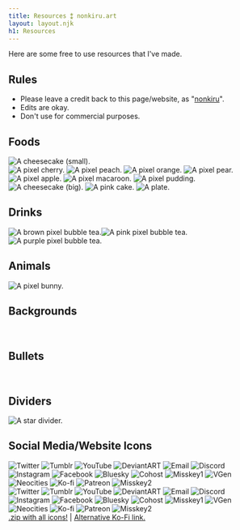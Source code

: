 ```yaml
---
title: Resources ⁑ nonkiru.art
layout: layout.njk
h1: Resources
---
```


Here are some free to use resources that I've made.
## Rules
- Please leave a credit back to this page/website, as "[nonkiru](https://nonkiru.art/)".
- Edits are okay.
- Don't use for commercial purposes.

## Foods
<img src="/assets/img/resources/cheesecake.gif" alt="A cheesecake (small).">
<br>
<img src="/assets/img/resources/cherry.gif" alt="A pixel cherry.">
<img src="/assets/img/resources/peach.gif" alt="A pixel peach.">
<img src="/assets/img/resources/orange.gif" alt="A pixel orange.">
<img src="/assets/img/resources/pear.gif" alt="A pixel pear.">
<img src="/assets/img/resources/apple.gif" alt="A pixel apple.">
<img src="/assets/img/resources/maca.gif" alt="A pixel macaroon.">
<img src="/assets/img/resources/pudding.gif" alt="A pixel pudding.">
<br>
<img src="/assets/img/resources/cheesecake_still.gif" alt="A cheesecake (big).">
<img src="/assets/img/resources/pink_cake.png" alt="A pink cake.">
<img src="/assets/img/resources/plate.png" alt="A plate.">

## Drinks
<img src="/assets/img/resources/btea.gif" alt="A brown pixel bubble tea."><img src="/assets/img/resources/ptea.gif" alt="A pink pixel bubble tea."><img src="/assets/img/resources/ttea.gif" alt="A purple pixel bubble tea.">

## Animals
<img src="/assets/img/resources/bunny.gif" alt="A pixel bunny.">

## Backgrounds
<img src="/assets/img/resources/bg.png" alt="">
<img src="/assets/img/resources/bg.gif" alt="">

## Bullets
<img src="/assets/img/resources/heart_bullet.gif" alt="">
<img src="/assets/img/resources/heart_bullet2.gif" alt="">
<img src="/assets/img/resources/heart_bullet3.gif" alt="">
<img src="/assets/img/resources/star_bullet.gif" alt="">
<img src="/assets/img/resources/star_bullet2.gif" alt="">
<img src="/assets/img/resources/star_bullet3.gif" alt="">

## Dividers
<img src="/assets/img/resources/stardivider.gif" alt="A star divider.">

## Social Media/Website Icons
<img src="/assets/img/resources/social_twitter1.png" alt="Twitter">
<img src="/assets/img/resources/social_tumblr1.png" alt="Tumblr">
<img src="/assets/img/resources/social_youtube1.png" alt="YouTube">
<img src="/assets/img/resources/social_deviantART1.png" alt="DeviantART">
<img src="/assets/img/resources/social_email1.png" alt="Email">
<img src="/assets/img/resources/social_discord1.png" alt="Discord">
<img src="/assets/img/resources/social_insta1.png" alt="Instagram">
<img src="/assets/img/resources/social_facebook1.png" alt="Facebook">
<img src="/assets/img/resources/social_bluesky1.png" alt="Bluesky">
<img src="/assets/img/resources/social_cohost1.png" alt="Cohost">
<img src="/assets/img/resources/social_misskey1.png" alt="Misskey1">
<img src="/assets/img/resources/social_vgen1.png" alt="VGen">
<img src="/assets/img/resources/social_neocities1.png" alt="Neocities">
<img src="/assets/img/resources/social_kofi1.png" alt="Ko-fi">
<img src="/assets/img/resources/social_patreon1.png" alt="Patreon">
<img src="/assets/img/resources/social_misskeyhub1.png" alt="Misskey2">
<br>
<img src="/assets/img/resources/social_twitter2.png" alt="Twitter">
<img src="/assets/img/resources/social_tumblr2.png" alt="Tumblr">
<img src="/assets/img/resources/social_youtube2.png" alt="YouTube">
<img src="/assets/img/resources/social_deviantART2.png" alt="DeviantART">
<img src="/assets/img/resources/social_email2.png" alt="Email">
<img src="/assets/img/resources/social_discord2.png" alt="Discord">
<img src="/assets/img/resources/social_insta2.png" alt="Instagram">
<img src="/assets/img/resources/social_facebook2.png" alt="Facebook">
<img src="/assets/img/resources/social_bluesky2.png" alt="Bluesky">
<img src="/assets/img/resources/social_cohost2.png" alt="Cohost">
<img src="/assets/img/resources/social_misskey2.png" alt="Misskey1">
<img src="/assets/img/resources/social_vgen2.png" alt="VGen">
<img src="/assets/img/resources/social_neocities2.png" alt="Neocities">
<img src="/assets/img/resources/social_kofi2.png" alt="Ko-fi">
<img src="/assets/img/resources/social_patreon2.png" alt="Patreon">
<img src="/assets/img/resources/social_misskeyhub2.png" alt="Misskey2">
<br>
<a href="https://nonkiru.art/bunnies/Pixel%20Icon%20Pack%20by%20nonkiru.zip">.zip with all icons!</a> | <a href="https://ko-fi.com/s/c140aed949">Alternative Ko-Fi link.</a>